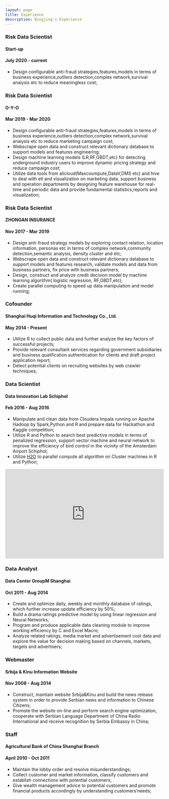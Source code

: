```yaml
---
layout: page
title: Experience
description: Bingjing's Experience
---
```

###  Risk Data Scientist  
####  Start-up
####  July 2020 - current

- Design configurable anti-fraud strategies,features,models in terms of business experience,outliers detection,complex network,survival anaiysis etc to reduce meaningless cost;<br />

###  Risk Data Scientist  
####  O-Y-O  
####  Mar 2019 - Mar 2020

- Design configurable anti-fraud strategies,features,models in terms of business experience,outliers detection,complex network,survival anaiysis etc to reduce marketing campaign cost;<br />
- Webscrape open data and construct relevant dictionary database to support models and features engineering; <br />
- Design machine learning models (LR,RF,GBDT,etc) for detecting underground industry users to improve dynamic pricing strategy and reduce campaign cost; <br />
- Utilize data tools from alicloud(Maxcoumpute,DataV,DMS etc) and hive to deal with etl and visualization on marketing data, support business and operation departments by designing feature warehouse for real-time and periodic data and provide fundamental statistics,reports and visualization; <br />

###  Risk Data Scientist  
#### ZHONGAN INSURANCE  
####  Nov 2017 - Mar 2019

- Design anti-fraud strategy models by exploring contact relation, location information,
personas etc in terms of complex network,community detection,semantic analysis, density cluster and etc; <br />
- Webscrape open data and construct relevant dictionary database to support models and features research,
  validate models and data from business partners, fix price with business partners; <br />
- Design, construct and analyze credit decision model by machine learning algorithm(
logistic regression, RF,GBDT,etc); <br />
- Create parallel computing to speed up data manipulation and model running; <br />


###  Cofounder  
####  Shanghai Huqi Information and Technology Co., Ltd.  
####  May 2014 - Present

- Utilize R to collect public data and further analyze the key factors of successful projects; <br />
- Provide relevant consultant services regarding government subsidiaries and business qualification authentication for clients and draft project application report; <br />
- Detect potential clients on recruiting websites by web crawler techniques; <br />


###  Data Scientist 
####  Data Innovation Lab Schiphol  
####  Feb 2016 - Aug 2016

- Manipulate and clean data from Cloudera Impala running on Apache Hadoop by Spark,Python and R and prepare data for Hackathon and Kaggle competition;<br />
- Utilize R and Python to search best predictive models in terms of penalized regression, support vector machine and neural network to improve the efficiency of bird control in the vicinity of the Amsterdam Airport Schiphol;<br />
- Utilize [H2O](https://www.h2o.ai/) to parallel compute all algorithm on Cluster machines in R and Python;<br />

<div style="position:relative;height:0;padding-bottom:56.25%"><iframe src="https://www.youtube.com/embed/yt3SOl3uVsg?ecver=2" width="640" height="360" frameborder="0" style="position:absolute;width:100%;height:100%;left:0" allowfullscreen></iframe></div>


###  Data Analyst
####  Data Center GroupM Shanghai 
####  Oct 2011 - Aug 2014

-	Create and optimize daily, weekly and monthly database of ratings, which further increase update efficiency by 50%;<br/>
-	Build a drama ratings predictive model by using linear regression and Neural Networks;<br/>
-	Program and produce applicable data cleaning module to improve working efficiency by C and Excel Macro;<br/>
-	Analyze related ratings, media market and advertisement cost data and explore the value for decision making based on channels, markets, targets and advertisers;<br/>


###  Webmaster
####  Srbija & Kinu Information Website
####  Nov 2008 - Aug 2014

- Construct, maintain website Srbija&Kinu and build the news release system in order to provide Serbian news and information to Chinese Citizens;<br/>
- Promote the website on-line and perform search engine optimization, cooperate with Serbian Language Department of China Radio International and receive recognition by Serbia Embassy in China;<br/>


###  Staff
####  Agricultural Bank of China Shanghai Branch
####  April 2010 - Oct 2011

-	Maintain the lobby order and resolve misunderstandings;<br/>
-	Collect customer and market information, classify customers and establish connections with potential customers;<br/>
-	Give wealth management advice to potential customers and promote financial products accordingly by understanding customers‘needs;<br/>


